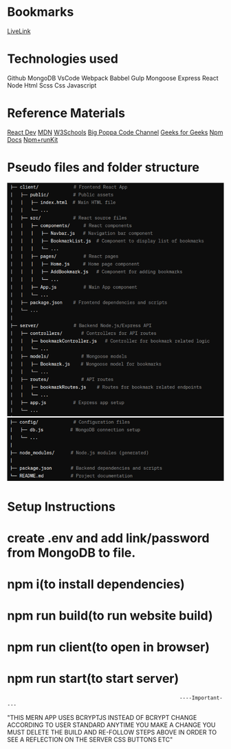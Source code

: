 # Bookmarks

[LiveLink](https://bookmarks.jeremycasanova.me/)

# Technologies used

Github
MongoDB
VsCode
Webpack
Babbel
Gulp
Mongoose
Express
React
Node
Html
Scss
Css
Javascript

# Reference Materials

[React Dev](https://react.dev/)
[MDN](https://developer.mozilla.org/en-US/)
[W3Schools](https://www.w3schools.com/sass/default.asp)
[Big Poppa Code Channel](https://www.youtube.com/@bigpoppacode)
[Geeks for Geeks](https://www.geeksforgeeks.org/)
[Npm Docs](https://docs.npmjs.com/)
[Npm+runKit](https://npm.runkit.com/?q=)

# Pseudo files and folder structure

![alt text](ss1.png)
![alt text](ss2.png)

# Setup Instructions

# create .env and add link/password from MongoDB to file.

# npm i(to install dependencies)

# npm run build(to run website build)

# npm run client(to open in browser)

# npm run start(to start server)


                                                            ----Important----
"THIS MERN APP USES BCRYPTJS INSTEAD OF BCRYPT CHANGE ACCORDING TO USER STANDARD ANYTIME YOU MAKE A CHANGE YOU MUST DELETE THE BUILD AND RE-FOLLOW STEPS ABOVE IN ORDER TO SEE A REFLECTION ON THE SERVER CSS BUTTONS ETC"